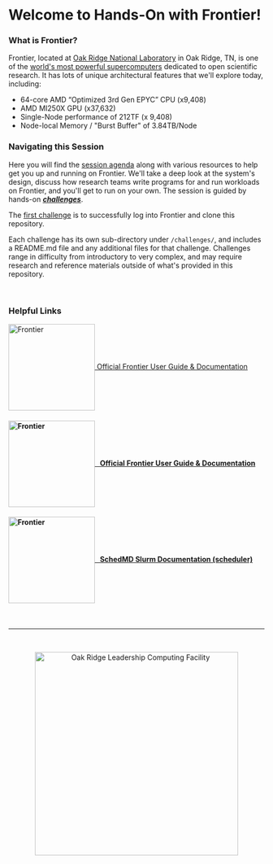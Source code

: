 # Welcome to Hands-On with Frontier!


### What is Frontier?
Frontier, located at [Oak Ridge National Laboratory](https://www.ornl.gov/) in Oak Ridge, TN,  is one of the [world's most powerful supercomputers](https://www.top500.org/system/180047/) dedicated to open scientific research. It has lots of unique architectural features that we'll explore today, including:

- 64-core AMD “Optimized 3rd Gen EPYC” CPU (x9,408)
- AMD MI250X GPU (x37,632)
- Single-Node performance of 212TF (x 9,408)
- Node-local Memory / "Burst Buffer" of 3.84TB/Node

### Navigating this Session
Here you will find the [session agenda](agenda.md) along with various resources
to help get you up and running on Frontier. We'll take a deep look at the
system's design, discuss how research teams write programs for and run
workloads on Frontier, and you'll get to run on your own. The session is guided by
hands-on [***challenges***](challenges). 

The [first challenge](./challenges/Access_Frontier_and_Clone_Repo) is to
successfully log into Frontier and clone this repository.

Each challenge has its own sub-directory under `/challenges/`, and includes a
README.md file and any additional files for that challenge. Challenges range in
difficulty from introductory to very complex, and may require research and
reference materials outside of what's provided in this repository.

&nbsp;


### Helpful Links
[<img src="images/frontier_logo_2023.png" width="170" alt="Frontier" style="vertical-align:middle;"/> Official Frontier User Guide & Documentation](https://docs.olcf.ornl.gov/systems/summit_user_guide.html)


#### [<img src="./images/frontier_logo_2023.png" width="170" valign="middle" alt="Frontier"/>   Official Frontier User Guide & Documentation](https://docs.olcf.ornl.gov/systems/summit_user_guide.html)

#### [<img src="./images/SchedMD_Logo_2023.png" width="170" valign="middle" alt="Frontier"/>   SchedMD Slurm Documentation (scheduler)](https://slurm.schedmd.com/documentation.html)

<br>
<hr>
<br>
<p align="center">
  <a href="https://www.olcf.ornl.gov/"><img src="./images/olcf_logo.png" width="400" alt="Oak Ridge Leadership Computing Facility"></a>
</p>
